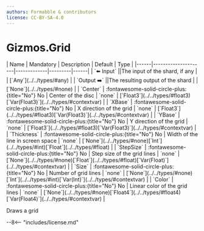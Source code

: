 ```yaml
---
authors: Formabble & contributors
license: CC-BY-SA-4.0
---
```



# Gizmos.Grid

<div class="sh-parameters" markdown="1">
| Name | Mandatory | Description | Default | Type |
|------|---------------------|-------------|---------|------|
| `⬅️ Input` ||The input of the shard, if any | | [`Any`](../../types/#any) |
| `Output ➡️` ||The resulting output of the shard | | [`None`](../../types/#none) |
| `Center` | :fontawesome-solid-circle-plus:{title="No"} No  | Center of the disc | `none` | [`Float3`](../../types/#float3)[`Var(Float3)`](../../types/#contextvar) |
| `XBase` | :fontawesome-solid-circle-plus:{title="No"} No  | X direction of the grid | `none` | [`Float3`](../../types/#float3)[`Var(Float3)`](../../types/#contextvar) |
| `YBase` | :fontawesome-solid-circle-plus:{title="No"} No  | Y direction of the grid | `none` | [`Float3`](../../types/#float3)[`Var(Float3)`](../../types/#contextvar) |
| `Thickness` | :fontawesome-solid-circle-plus:{title="No"} No  | Width of the line in screen space | `none` | [`None`](../../types/#none)[`Int`](../../types/#int)[`Float`](../../types/#float) |
| `StepSize` | :fontawesome-solid-circle-plus:{title="No"} No  | Step size of the grid lines | `none` | [`None`](../../types/#none)[`Float`](../../types/#float)[`Var(Float)`](../../types/#contextvar) |
| `Size` | :fontawesome-solid-circle-plus:{title="No"} No  | Number of grid lines | `none` | [`None`](../../types/#none)[`Int`](../../types/#int)[`Var(Int)`](../../types/#contextvar) |
| `Color` | :fontawesome-solid-circle-plus:{title="No"} No  | Linear color of the grid lines | `none` | [`None`](../../types/#none)[`Float4`](../../types/#float4)[`Var(Float4)`](../../types/#contextvar) |

</div>

Draws a grid

--8<-- "includes/license.md"

